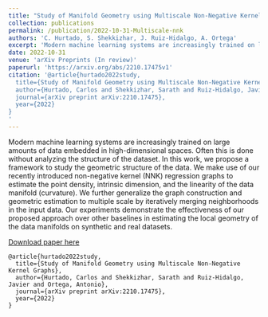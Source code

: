 ```yaml
---
title: "Study of Manifold Geometry using Multiscale Non-Negative Kernel Graphs"
collection: publications
permalink: /publication/2022-10-31-Multiscale-nnk
authors: 'C. Hurtado, S. Shekkizhar, J. Ruiz-Hidalgo, A. Ortega'
excerpt: 'Modern machine learning systems are increasingly trained on large amounts of data embedded in high-dimensional spaces. Often this is done without analyzing the structure of the dataset. In this work, we propose a framework to study the geometric structure of the data.'
date: 2022-10-31
venue: 'arXiv Preprints (In review)'
paperurl: 'https://arxiv.org/abs/2210.17475v1'
citation: '@article{hurtado2022study,
  title={Study of Manifold Geometry using Multiscale Non-Negative Kernel Graphs},
  author={Hurtado, Carlos and Shekkizhar, Sarath and Ruiz-Hidalgo, Javier and Ortega, Antonio},
  journal={arXiv preprint arXiv:2210.17475},
  year={2022}
}
'
---
```

Modern machine learning systems are increasingly trained on large amounts of data embedded in high-dimensional spaces. Often this is done without analyzing the structure of the dataset. In this work, we propose a framework to study the geometric structure of the data. We make use of our recently introduced non-negative kernel (NNK) regression graphs to estimate the point density, intrinsic dimension, and the linearity of the data manifold (curvature). We further generalize the graph construction and geometric estimation to multiple scale by iteratively merging neighborhoods in the input data. Our experiments demonstrate the effectiveness of our proposed approach over other baselines in estimating the local geometry of the data manifolds on synthetic and real datasets. 

[Download paper here](https://arxiv.org/abs/2210.17475v1)

```
@article{hurtado2022study,
  title={Study of Manifold Geometry using Multiscale Non-Negative Kernel Graphs},
  author={Hurtado, Carlos and Shekkizhar, Sarath and Ruiz-Hidalgo, Javier and Ortega, Antonio},
  journal={arXiv preprint arXiv:2210.17475},
  year={2022}
}

```